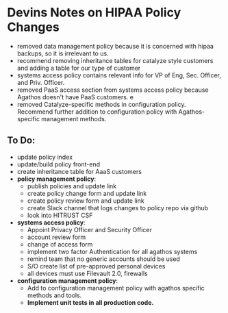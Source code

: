 # Devins Notes on HIPAA Policy Changes

* removed data management policy because it is concerned with hipaa backups, so it is irrelevant to us.
* recommend removing inheritance tables for catalyze style customers and adding a table for our type of customer
* systems access policy contains relevant info for VP of Eng, Sec. Officer, and Priv. Officer.
* removed PaaS access section from systems access policy because Agathos doesn't have PaaS customers.
e
* removed Catalyze-specific methods in configuration policy. Recommend further addition to configuration policy with Agathos-specific management methods.

## To Do:
* update policy index
* update/build policy front-end
* create inheritance table for AaaS customers
* **policy management policy**:
	* publish policies and update link
	* create policy change form and update link
	* create policy review form and update link
	* create Slack channel that logs changes to policy repo via github
	* look into HITRUST CSF
* **systems access policy**:
	* Appoint Privacy Officer and Security Officer
	* account review form
	* change of access form
	* implement two factor Authentication for all agathos systems
	* remind team that no generic accounts should be used
	* S/O create list of pre-approved personal devices
	* all devices must use Filevault 2.0, firewalls
* **configuration management policy**:
	* Add to configuration management policy with agathos specific methods and tools.
	* **Implement unit tests in all production code.**
